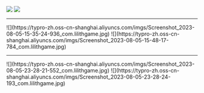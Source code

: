 ![](https://typro-zh.oss-cn-shanghai.aliyuncs.com/imgs/Screenshot_2023-08-05-10-03-54-433_com.lilithgame.jpg)
![](https://typro-zh.oss-cn-shanghai.aliyuncs.com/imgs/Screenshot_2023-08-05-10-34-59-914_com.lilithgame.jpg)


<hr/>
![](https://typro-zh.oss-cn-shanghai.aliyuncs.com/imgs/Screenshot_2023-08-05-15-35-24-936_com.lilithgame.jpg)
![](https://typro-zh.oss-cn-shanghai.aliyuncs.com/imgs/Screenshot_2023-08-05-15-48-17-784_com.lilithgame.jpg)

<hr/>
![](https://typro-zh.oss-cn-shanghai.aliyuncs.com/imgs/Screenshot_2023-08-05-23-28-21-552_com.lilithgame.jpg)
![](https://typro-zh.oss-cn-shanghai.aliyuncs.com/imgs/Screenshot_2023-08-05-23-28-24-193_com.lilithgame.jpg)
